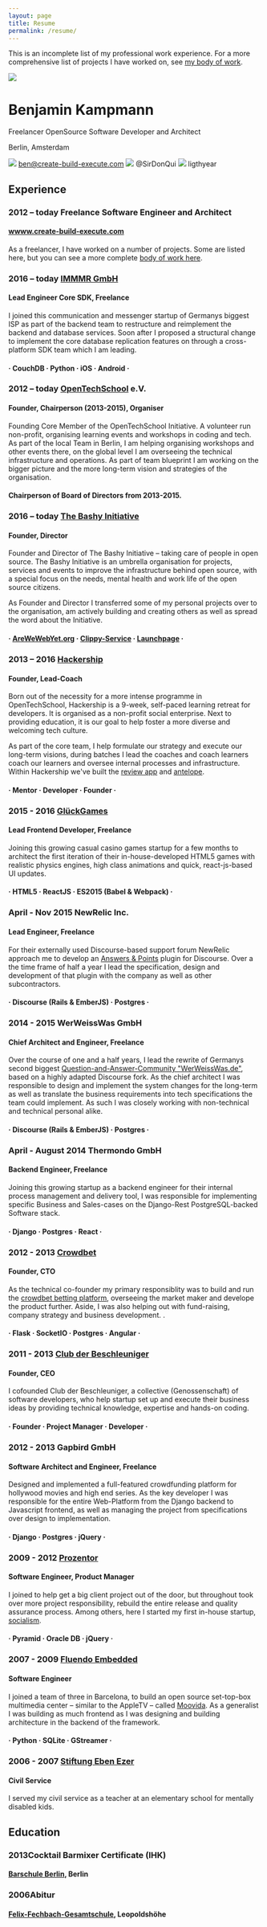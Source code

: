 ```yaml
---
layout: page
title: Resume
permalink: /resume/
---
```



<div class="no-print" markdown="1">

This is an incomplete list of my professional work experience. For a more comprehensive list of projects I have worked on, see [my body of work](/body-of-work).

</div>


<div class="print-only" markdown="1" style="clear:both;">

  <img src="https://media.licdn.com/mpr/mpr/shrinknp_400_400/AAEAAQAAAAAAAAK6AAAAJDk2ZWE1N2EzLWQwMDItNDU1My04NGVkLTliMmRjZjhlZjZjMw.png" class="avatar" />

  <div markdown="1">

# **Benjamin Kampmann**

Freelancer OpenSource Software Developer and Architect

Berlin, Amsterdam

<img src="http://svgporn.com/logos/google-gmail.svg" class="socialicon"> ben@create-build-execute.com
<img src="http://svgporn.com/logos/twitter.svg" class="socialicon"/> @SirDonQui
<img src="http://svgporn.com/logos/github-icon.svg" class="socialicon"/> ligthyear

  </div>

</div>


<div class="resume" markdown="1">

## Experience


### <span class="time">2012 – today </span>Freelance Software Engineer and Architect

#### [wwww.create-build-execute.com](/)

As a freelancer, I have worked on a number of projects. Some are listed here, but you can see a more complete [body of work here](/body-of-work/).


### <span class="time">2016 – today </span>[IMMMR GmbH](http://www.immmr.com/)

#### Lead Engineer Core SDK, Freelance

I joined this communication and messenger startup of Germanys biggest ISP  as part of the backend team to restructure and reimplement the backend and database services. Soon after I proposed a structural change to implement the core database replication features on through a cross-platform SDK team which I am leading.

#### · CouchDB · Python · iOS · Android ·


### <span class="time">2012 – today </span>[OpenTechSchool](http://www.opentechschool.org/) e.V.

#### Founder, Chairperson (2013-2015), Organiser

Founding Core Member of the OpenTechSchool Initiative. A volunteer run non-profit, organising learning events and workshops in coding and tech. As part of the local Team in Berlin, I am helping organising workshops and other events there, on the global level I am overseeing the technical infrastructure and operations. As part of team blueprint I am working on the bigger picture and the more long-term vision and strategies of the organisation.

#### Chairperson of Board of Directors from 2013-2015.


### <span class="time">2016 – today </span>[The Bashy Initiative](http://www.bashy.io/)

#### Founder, Director

Founder and Director of The Bashy Initiative – taking care of people in open source. The Bashy Initiative is an umbrella organisation for projects, services and events to improve the infrastructure behind open source, with a special focus on the needs, mental health and work life of the open source citizens.

As Founder and Director I transferred some of my personal projects over to the organisation, am actively building and creating others as well as spread the word about the Initiative.

#### · [AreWeWebYet.org](http://www.AreWeWebYet.org) · [Clippy-Service](http://clippy.bashy.io) · [Launchpage](http://launchpage.bashy.io) ·

### <span class="time">2013 – 2016 </span>[Hackership](http://www.hackership.org)

#### Founder, Lead-Coach

Born out of the necessity for a more intense programme in OpenTechSchool, Hackership is a 9-week, self-paced learning retreat for developers. It is organised as a non-profit social enterprise. Next to providing education, it is our goal to help foster a more diverse and welcoming tech culture.

As part of the core team, I help formulate our strategy and execute our long-term visions, during batches I lead the coaches and coach learners coach our learners and oversee internal processes and infrastructure. Within Hackership we've built the [review app](/body-of-work/#anonymous-reviews) and [antelope](/body-of-work/#antelope).

#### · Mentor · Developer · Founder ·

### <span class="time">2015 - 2016 </span>[GlückGames](https://www.gluckgames.com/)

#### Lead Frontend Developer, Freelance

Joining this growing casual casino games startup for a few months to architect the first iteration of their in-house-developed HTML5 games with realistic physics engines, high class animations and quick, react-js-based UI updates.

#### · HTML5 · ReactJS ·  ES2015 (Babel & Webpack) ·

### <span class="time">April - Nov 2015 </span>NewRelic Inc.

#### Lead Engineer, Freelance

For their externally used Discourse-based support forum NewRelic approach me to develop an [Answers & Points](/body-of-work/#discourse-answers-points) plugin for Discourse. Over a the time frame of half a year I lead the specification, design and development of that plugin with the company as well as other subcontractors.

#### · Discourse (Rails & EmberJS) · Postgres ·

### <span class="time">2014 - 2015 </span>WerWeissWas GmbH

#### Chief Architect and Engineer, Freelance

Over the course of one and a half years, I lead the rewrite of Germanys second biggest [Question-and-Answer-Community "WerWeissWas.de"](/body-of-work/#wer-weiss-was), based on a highly adapted Discourse fork. As the chief architect I was responsible to design and implement the system changes for the long-term as well as translate the business requirements into tech specifications the team could implement. As such I was closely working with non-technical and technical personal alike.

#### · Discourse (Rails & EmberJS) · Postgres ·

### <span class="time"> April - August 2014 </span>Thermondo GmbH

#### Backend Engineer, Freelance

Joining this growing startup as a backend engineer for their internal process management and delivery tool, I was responsible for implementing specific Business and Sales-cases on the Django-Rest PostgreSQL-backed Software stack.

#### · Django · Postgres · React ·

### <span class="time">2012 - 2013 </span>[Crowdbet](http://www.crowdbet.com)

#### Founder, CTO

As the technical co-founder my primary responsiblity was to build and run the [crowdbet betting platform](/body-of-work/#crowdbet), overseeing the market maker and develope the product further. Aside, I was also helping out with fund-raising, company strategy and business development. .

#### · Flask · SocketIO · Postgres · Angular ·

### <span class="time">2011 - 2013 </span>[Club der Beschleuniger](http://www.dieBeschleuniger.de)


#### Founder, CEO

I cofounded Club der Beschleuniger, a collective (Genossenschaft) of software developers, who help startup set up and execute their business ideas by providing technical knowledge, expertise and hands-on coding.

#### · Founder · Project Manager · Developer ·

### <span class="time">2012 - 2013 </span>Gapbird GmbH

#### Software Architect and Engineer, Freelance

Designed and implemented a full-featured crowdfunding platform for hollywood movies and high end series. As the key developer I was responsible for the entire Web-Platform from the Django backend to Javascript frontend, as well as managing the project from specifications over design to implementation.

#### · Django · Postgres · jQuery ·


### <span class="time">2009 - 2012 </span>[Prozentor](http://www.prozentor.de)

#### Software Engineer, Product Manager

I joined to help get a big client project out of the door, but throughout took over more project responsibility, rebuild the entire release and quality assurance process. Among others, here I started my first in-house startup, [socialism](/body-of-work/#socialism).

#### · Pyramid · Oracle DB · jQuery ·


### <span class="time">2007 - 2009 </span>[Fluendo Embedded](http://www.fluendo.com)

#### Software Engineer

I joined a team of three in Barcelona, to build an open source set-top-box multimedia center – similar to the AppleTV – called [Moovida](/body-of-work/#moovida-media-center). As a generalist I was building as much frontend as I was designing and building architecture in the backend of the framework.

#### · Python · SQLite · GStreamer ·

### <span class="time">2006 - 2007 </span>[Stiftung Eben Ezer](http://www.eben-ezer.de/)

#### Civil Service

I served my civil service as a teacher at an elementary school for mentally disabled kids.


## Education

### <span class="time">2013</span>Cocktail Barmixer Certificate (IHK)

#### [Barschule Berlin](http://cms.barschuleberlin.de/), Berlin


### <span class="time">2006</span>Abitur

#### [Felix-Fechbach-Gesamtschule](http://www.ffgleo.de/), Leopoldshöhe

</div>
